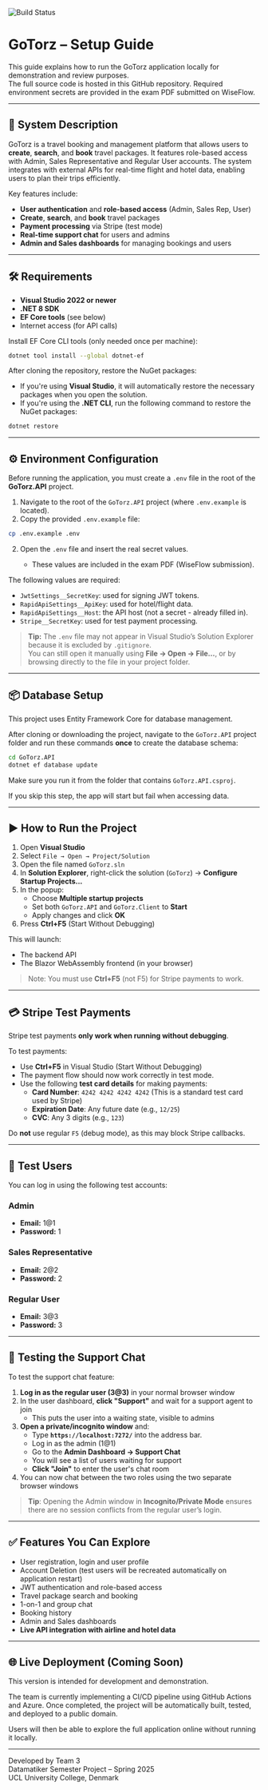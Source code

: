![Build Status](https://github.com/dondomingoo/GoTorz/actions/workflows/build-and-test.yml/badge.svg)

# GoTorz – Setup Guide

This guide explains how to run the GoTorz application locally for demonstration and review purposes.  
The full source code is hosted in this GitHub repository. Required environment secrets are provided in the exam PDF submitted on WiseFlow.

---

## 📄 System Description

GoTorz is a travel booking and management platform that allows users to **create**, **search**, and **book** travel packages. It features role-based access with Admin, Sales Representative and Regular User accounts. The system integrates with external APIs for real-time flight and hotel data, enabling users to plan their trips efficiently.

Key features include:
- **User authentication** and **role-based access** (Admin, Sales Rep, User)
- **Create**, **search**, and **book** travel packages
- **Payment processing** via Stripe (test mode)
- **Real-time support chat** for users and admins
- **Admin and Sales dashboards** for managing bookings and users

---

## 🛠 Requirements

- **Visual Studio 2022 or newer**
- **.NET 8 SDK**
- **EF Core tools** (see below)
- Internet access (for API calls)

Install EF Core CLI tools (only needed once per machine):

```bash
dotnet tool install --global dotnet-ef
```

After cloning the repository, restore the NuGet packages:
- If you're using **Visual Studio**, it will automatically restore the necessary packages when you open the solution.
- If you're using the **.NET CLI**, run the following command to restore the NuGet packages:
```bash
dotnet restore
```

---

## ⚙️ Environment Configuration

Before running the application, you must create a `.env` file in the root of the **GoTorz.API** project.

1. Navigate to the root of the `GoTorz.API` project (where `.env.example` is located).
2. Copy the provided `.env.example` file:

```bash
cp .env.example .env
```

2. Open the `.env` file and insert the real secret values.

   - These values are included in the exam PDF (WiseFlow submission).

The following values are required:

- `JwtSettings__SecretKey`: used for signing JWT tokens.
- `RapidApiSettings__ApiKey`: used for hotel/flight data.
- `RapidApiSettings__Host`: the API host (not a secret - already filled in).
- `Stripe__SecretKey`: used for test payment processing.

> **Tip:** The `.env` file may not appear in Visual Studio’s Solution Explorer because it is excluded by `.gitignore`.  
> You can still open it manually using **File → Open → File…**, or by browsing directly to the file in your project folder.

---

## 📦 Database Setup

This project uses Entity Framework Core for database management.

After cloning or downloading the project, navigate to the `GoTorz.API` project folder and 
run these commands **once** to create the database schema:

```bash
cd GoTorz.API
dotnet ef database update
```

Make sure you run it from the folder that contains `GoTorz.API.csproj`.

If you skip this step, the app will start but fail when accessing data.

---

## ▶️ How to Run the Project

1. Open **Visual Studio**
2. Select `File → Open → Project/Solution`
3. Open the file named `GoTorz.sln`
4. In **Solution Explorer**, right-click the solution (`GoTorz`) → **Configure Startup Projects...**
5. In the popup:
   - Choose **Multiple startup projects**
   - Set both `GoTorz.API` and `GoTorz.Client` to **Start**
   - Apply changes and click **OK**
6. Press **Ctrl+F5** (Start Without Debugging)

This will launch:
- The backend API
- The Blazor WebAssembly frontend (in your browser)

> Note: You must use **Ctrl+F5** (not F5) for Stripe payments to work.

---

## 💳 Stripe Test Payments

Stripe test payments **only work when running without debugging**.

To test payments:
- Use **Ctrl+F5** in Visual Studio (Start Without Debugging)
- The payment flow should now work correctly in test mode.
- Use the following **test card details** for making payments:
  - **Card Number**: `4242 4242 4242 4242` (This is a standard test card used by Stripe)
  - **Expiration Date**: Any future date (e.g., `12/25`)
  - **CVC**: Any 3 digits (e.g., `123`)

Do **not** use regular `F5` (debug mode), as this may block Stripe callbacks.

---

## 👤 Test Users

You can log in using the following test accounts:

### Admin
- **Email:** 1@1
- **Password:** 1

### Sales Representative
- **Email:** 2@2
- **Password:** 2

### Regular User
- **Email:** 3@3
- **Password:** 3

---

## 💬 Testing the Support Chat

To test the support chat feature:

1. **Log in as the regular user (3@3)** in your normal browser window  
2. In the user dashboard, **click "Support"** and wait for a support agent to join  
   - This puts the user into a waiting state, visible to admins
3. **Open a private/incognito window** and:
   - Type **`https://localhost:7272/`** into the address bar.
   - Log in as the admin (1@1)
   - Go to the **Admin Dashboard → Support Chat**
   - You will see a list of users waiting for support
   - **Click "Join"** to enter the user's chat room
5. You can now chat between the two roles using the two separate browser windows

> **Tip**: Opening the Admin window in **Incognito/Private Mode** ensures there are no session conflicts from the regular user’s login.

---

## ✅ Features You Can Explore

- User registration, login and user profile
- Account Deletion (test users will be recreated automatically on application restart)
- JWT authentication and role-based access
- Travel package search and booking
- 1-on-1 and group chat
- Booking history
- Admin and Sales dashboards
- **Live API integration with airline and hotel data**

---

## 🌐 Live Deployment (Coming Soon)

This version is intended for development and demonstration.

The team is currently implementing a CI/CD pipeline using GitHub Actions and Azure. Once completed, the project will be automatically built, tested, and deployed to a public domain.

Users will then be able to explore the full application online without running it locally.

---

Developed by Team 3  
Datamatiker Semester Project – Spring 2025  
UCL University College, Denmark



